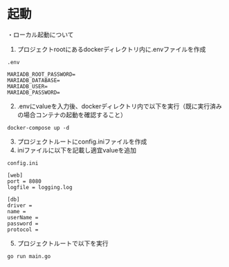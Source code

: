 # 起動
・ローカル起動について
1. プロジェクトrootにあるdockerディレクトリ内に.envファイルを作成
```
.env

MARIADB_ROOT_PASSWORD=
MARIADB_DATABASE=
MARIADB_USER=
MARIADB_PASSWORD=
```
2. .envにvalueを入力後、dockerディレクトリ内で以下を実行（既に実行済みの場合コンテナの起動を確認すること）
```
docker-compose up -d
```
3. プロジェクトルートにconfig.iniファイルを作成
4. iniファイルに以下を記載し適宜valueを追加
```
config.ini

[web]
port = 8080
logfile = logging.log

[db]
driver = 
name = 
userName = 
password = 
protocol = 
```
5. プロジェクトルートで以下を実行
```
go run main.go
```